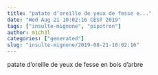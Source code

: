 ```yaml
---
title: "patate d’oreille de yeux de fesse e..."
date: "Wed Aug 21 10:02:16 CEST 2019"
tags: ["insulte-mignone", "pipotron"]
author: m1ch3l
categories: ["generated"]
slug: "insulte-mignone/2019-08-21-10:02:16"
---
```


patate d’oreille de yeux de fesse en bois d’arbre

